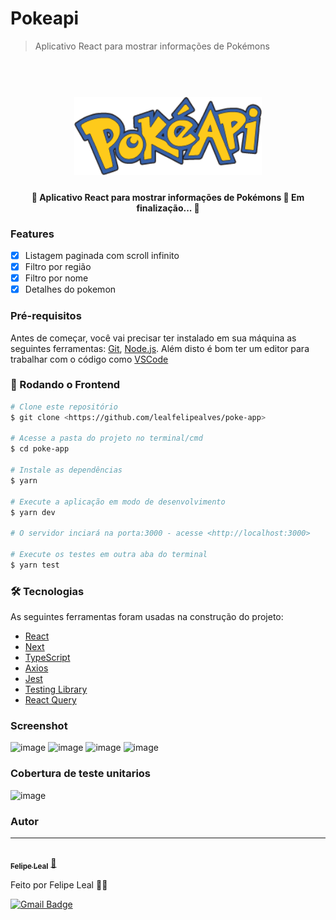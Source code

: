 # Pokeapi

> Aplicativo React para mostrar informações
> de Pokémons

<h1 align="center">
  <br>
  <img src="public/images/pokeapi_256.png" alt="pokeapi logo" height="125" width="300">
  <br>
</h1>

<h4 align="center"> 
	🚧  Aplicativo React para mostrar informações
de Pokémons 🚀 Em finalização...  🚧
</h4>

### Features

- [x] Listagem paginada com scroll infinito
- [x] Filtro por região
- [x] Filtro por nome
- [x] Detalhes do pokemon

### Pré-requisitos

Antes de começar, você vai precisar ter instalado em sua máquina as seguintes ferramentas:
[Git](https://git-scm.com), [Node.js](https://nodejs.org/en/).
Além disto é bom ter um editor para trabalhar com o código como [VSCode](https://code.visualstudio.com/)

### 🎲 Rodando o Frontend

```bash
# Clone este repositório
$ git clone <https://github.com/lealfelipealves/poke-app>

# Acesse a pasta do projeto no terminal/cmd
$ cd poke-app

# Instale as dependências
$ yarn

# Execute a aplicação em modo de desenvolvimento
$ yarn dev

# O servidor inciará na porta:3000 - acesse <http://localhost:3000>

# Execute os testes em outra aba do terminal
$ yarn test
```

### 🛠 Tecnologias

As seguintes ferramentas foram usadas na construção do projeto:

- [React](https://react.dev/)
- [Next](https://nextjs.org/)
- [TypeScript](https://www.typescriptlang.org/)
- [Axios](https://axios-http.com/ptbr/docs/intro)
- [Jest](https://jestjs.io/pt-BR/)
- [Testing Library](https://testing-library.com/)
- [React Query](https://tanstack.com/query/v3/)

### Screenshot
![image](https://user-images.githubusercontent.com/17007124/232359693-9f242281-cd57-4bd5-983f-bd3a05df4a68.png)
![image](https://user-images.githubusercontent.com/17007124/232359894-1a5b7e9d-c054-4739-a7cc-458bbb4a6cc7.png)
![image](https://user-images.githubusercontent.com/17007124/232359942-37ab0538-9238-492b-aa4c-d7521a16b637.png)
![image](https://user-images.githubusercontent.com/17007124/232359967-16cd24b5-1ef6-471c-9963-ee6ffcb8bdda.png)

### Cobertura de teste unitarios
![image](https://user-images.githubusercontent.com/17007124/232359565-cdf18c65-5d8d-44ed-8073-fa65fa36f7f7.png)

### Autor

---

<a href="https://github.com/lealfelipealves">
 <img style="border-radius: 50%;" src="https://avatars.githubusercontent.com/u/17007124?v=4" width="100px;" alt=""/>
 <br />
 <sub><b>Felipe Leal</b></sub></a> <a href="https://github.com/lealfelipealves" title="Felipe Leal Profile">🚀</a>

Feito por Felipe Leal 👋🏽

[![Gmail Badge](https://img.shields.io/badge/-contato@felipeleal.eng.br-c14438?style=flat-square&logo=Gmail&logoColor=white&link=mailto:contato@felipeleal.eng.br)](mailto:contato@felipeleal.eng.br)
